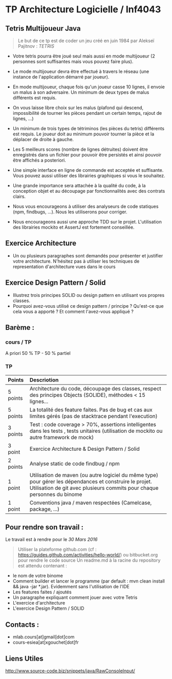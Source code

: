# TP Architecture Logicielle / Inf4043 
## Tetris Multijoueur Java

>Le but de ce tp est de coder un jeu créé en juin 1984 par Alekseï Pajitnov : _TETRIS_

- Votre tetris pourra être joué seul mais aussi en mode multijoueur (2 personnes sont suffisantes mais vous pouvez faire plus). 
- Le mode multijoueur devra être effectué à travers le réseau (une instance de l'application démarré par joueur).
- En mode multijoueur, chaque fois qu'un joueur casse 10 lignes, il envoie un malus à son adversaire. Un minimum de deux types de malus différents est requis. 
- On vous laisse libre choix sur les malus (plafond qui descend, impossibilité de tourner les pièces pendant un certain temps, rajout de lignes, ...)

- Un minimum de trois types de tétriminos (les pièces du tetris) différents est requis. Le joueur doit au minimum pouvoir tourner la pièce et la déplacer de droite à gauche.
- Les 5 meilleurs scores (nombre de lignes détruites) doivent être enregistrés dans un fichier pour pouvoir être persistés et ainsi pouvoir être affichés a posteriori.
- Une simple interface en ligne de commande est acceptée et suffisante. Vous pouvez aussi utiliser des librairies graphiques si vous le souhaitez.

- Une grande importance sera attachée à la qualité du code, à la conception objet et au découpage par fonctionnalités avec des contrats clairs. 
- Nous vous encourageons à utiliser des analyseurs de code statiques (npm, findbugs, ...). Nous les utiliserons pour corriger.
- Nous encourageons aussi une approche TDD sur le projet. L'utilisation des librairies mockito et AssertJ est fortement conseillée. 

## Exercice Architecture
- Un ou plusieurs paragraphes sont demandés pour présenter et justifier votre architecture. N'hésitez pas à utiliser les techniques de representation d'architecture vues dans le cours

## Exercice Design Pattern / Solid
- Illustrez trois principes SOLID ou design pattern en utilisant vos propres classes. 
- Pourquoi avez-vous utilisé ce design pattern / principe ? Qu'est-ce que cela vous a apporté ? Et comment l'avez-vous appliqué ?


## Barème :

### cours / TP
A priori 50 % TP - 50 % partiel 

### TP

| Points | Descriotion           | 
| :----- |:-------------| 
5 points | Architecture du code, découpage des classes, respect des principes Objects (SOLIDE), méthodes < 15 lignes... |
5 points | La totalité des feature faites. Pas de bug et cas aux limites gérés (pas de stacktrace pendant l'execution) |
3 points | Test : code coverage > 70%, assertions intelligentes dans les tests , tests unitaires (utilisation de mockito ou autre framework de mock) |
3 point  | Exercice Architecture & Design Pattern / Solid |
2 points | Analyse static de code findbug / npm |
1 point  | Utilisation de maven (ou autre logiciel du même type) pour gérer les dépendances et construire le projet. Utilisation de git avec plusieurs commits pour chaque personnes du binome |
1 point  | Conventions java / maven respectées (Camelcase, package, ...) |


## Pour rendre son travail :
Le travail est à rendre pour le _30 Mars 2016_

>Utiliser la plateforme github.com (cf : https://guides.github.com/activities/hello-world/) ou bitbucket.org pour rendre le code source
Un readme.md à la racine du repository est attendu contenant :
- le nom de votre binome
- Comment builder et lancer le programme (par default : mvn clean install && java -jar *.jar). Evidemment sans l'utilisation de l'IDE
- Les features faites / ajoutés
- Un paragraphe expliquant comment jouer avec votre Tetris
- L'exercice d'architecture
- L'exercice Design Pattern / SOLID

## Contacts : 
- mlab.cours[at]gmail[dot]com
- cours-esiea[at]xgouchet[dot]fr

## Liens Utiles
http://www.source-code.biz/snippets/java/RawConsoleInput/
